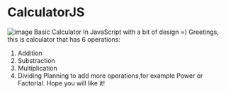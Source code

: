 # CalculatorJS

![image](https://github.com/kostyazxc/CalculatorJS/assets/104221547/7a6e0a35-2c4d-474a-9c8f-810d762bc5a9)
Basic Calculator In JavaScript with a bit of design =)
Greetings, this is calculator that has 6 operations:

1. Addition
2. Substraction
3. Multiplication
4. Dividing
Planning to add more operations,for example Power or Factorial.
Hope you will like it!
